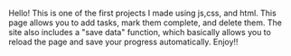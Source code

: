 Hello! This is one of the first projects I made using js,css, and html. This page allows you to add tasks, mark them complete, and delete them. The site also includes a "save data" 
function, which basically allows you to reload the page and save your progress automatically. Enjoy!!
